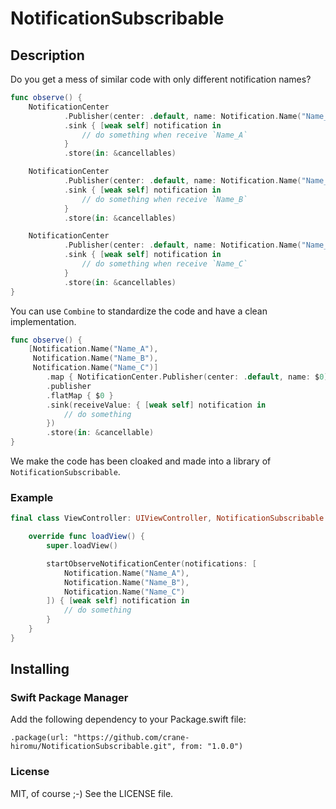 # NotificationSubscribable

## Description

Do you get a mess of similar code with only different notification names?

```swift
func observe() {
    NotificationCenter
            .Publisher(center: .default, name: Notification.Name("Name_A"), object: nil)
            .sink { [weak self] notification in
                // do something when receive `Name_A`
            }
            .store(in: &cancellables)

    NotificationCenter
            .Publisher(center: .default, name: Notification.Name("Name_B"), object: nil)
            .sink { [weak self] notification in
                // do something when receive `Name_B`
            }
            .store(in: &cancellables)

    NotificationCenter
            .Publisher(center: .default, name: Notification.Name("Name_C"), object: nil)
            .sink { [weak self] notification in
                // do something when receive `Name_C`
            }
            .store(in: &cancellables)
}
```

You can use ``Combine`` to standardize the code and have a clean implementation.

```swift
func observe() {
    [Notification.Name("Name_A"),
     Notification.Name("Name_B"),
     Notification.Name("Name_C")]
        .map { NotificationCenter.Publisher(center: .default, name: $0) }
        .publisher
        .flatMap { $0 }
        .sink(receiveValue: { [weak self] notification in
            // do something
        })
        .store(in: &cancellable)
}
```

We make the code has been cloaked and made into a library of ``NotificationSubscribable``.

### Example


```swift
final class ViewController: UIViewController, NotificationSubscribable {

    override func loadView() {
        super.loadView()

        startObserveNotificationCenter(notifications: [
            Notification.Name("Name_A"),
            Notification.Name("Name_B"),
            Notification.Name("Name_C")
        ]) { [weak self] notification in
            // do something
        }
    }
}
```


## Installing

### Swift Package Manager

Add the following dependency to your Package.swift file:

```
.package(url: "https://github.com/crane-hiromu/NotificationSubscribable.git", from: "1.0.0")
```

### License

MIT, of course ;-) See the LICENSE file.




